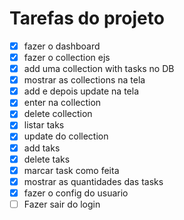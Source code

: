 # Tarefas do projeto

- [x] fazer o dashboard
- [x] fazer o collection ejs
- [x] add uma collection with tasks no DB
- [x] mostrar as collections na tela
- [x] add e depois update na tela
- [x] enter na collection
- [x] delete collection
- [x] listar taks
- [x] update do collection
- [x] add taks
- [x] delete taks
- [x] marcar task como feita
- [x] mostrar as quantidades das tasks
- [x] fazer o config do usuario
- [ ] Fazer sair do login